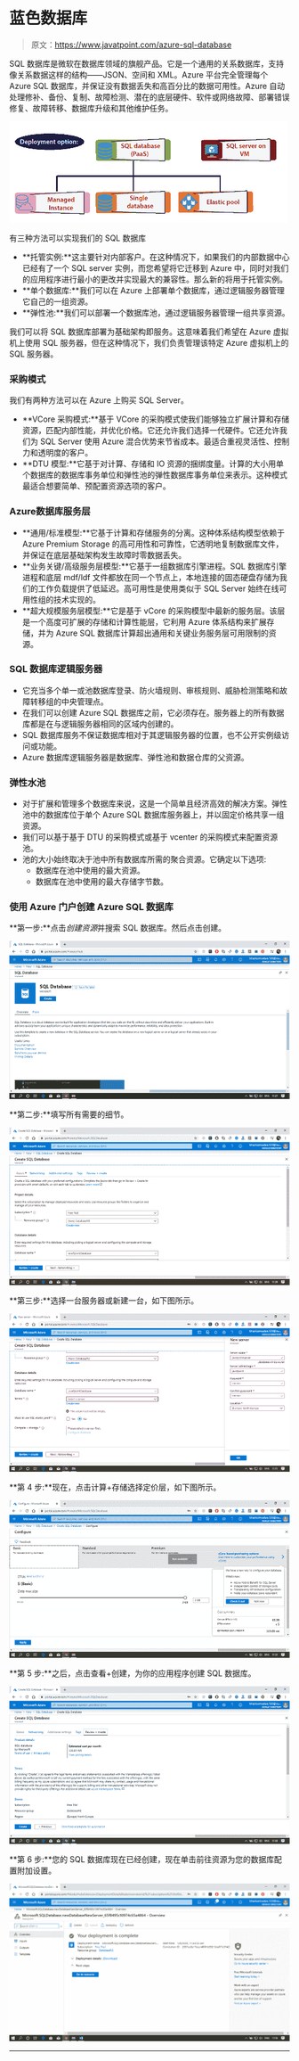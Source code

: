 # 蓝色数据库

> 原文：<https://www.javatpoint.com/azure-sql-database>

SQL 数据库是微软在数据库领域的旗舰产品。它是一个通用的关系数据库，支持像关系数据这样的结构——JSON、空间和 XML。Azure 平台完全管理每个 Azure SQL 数据库，并保证没有数据丢失和高百分比的数据可用性。Azure 自动处理修补、备份、复制、故障检测、潜在的底层硬件、软件或网络故障、部署错误修复、故障转移、数据库升级和其他维护任务。

![Azure SQL Database](img/0c73c4e31b605118226ce5f640414b96.png)

有三种方法可以实现我们的 SQL 数据库

*   **托管实例:**这主要针对内部客户。在这种情况下，如果我们的内部数据中心已经有了一个 SQL server 实例，而您希望将它迁移到 Azure 中，同时对我们的应用程序进行最小的更改并实现最大的兼容性。那么新的将用于托管实例。
*   **单个数据库:**我们可以在 Azure 上部署单个数据库，通过逻辑服务器管理它自己的一组资源。
*   **弹性池:**我们可以部署一个数据库池，通过逻辑服务器管理一组共享资源。

我们可以将 SQL 数据库部署为基础架构即服务。这意味着我们希望在 Azure 虚拟机上使用 SQL 服务器，但在这种情况下，我们负责管理该特定 Azure 虚拟机上的 SQL 服务器。

### 采购模式

我们有两种方法可以在 Azure 上购买 SQL Server。

*   **VCore 采购模式:**基于 VCore 的采购模式使我们能够独立扩展计算和存储资源，匹配内部性能，并优化价格。它还允许我们选择一代硬件。它还允许我们为 SQL Server 使用 Azure 混合优势来节省成本。最适合重视灵活性、控制力和透明度的客户。
*   **DTU 模型:**它基于对计算、存储和 IO 资源的捆绑度量。计算的大小用单个数据库的数据库事务单位和弹性池的弹性数据库事务单位来表示。这种模式最适合想要简单、预配置资源选项的客户。

### Azure数据库服务层

*   **通用/标准模型:**它基于计算和存储服务的分离。这种体系结构模型依赖于 Azure Premium Storage 的高可用性和可靠性，它透明地复制数据库文件，并保证在底层基础架构发生故障时零数据丢失。
*   **业务关键/高级服务层模型:**它基于一组数据库引擎进程。SQL 数据库引擎进程和底层 mdf/ldf 文件都放在同一个节点上，本地连接的固态硬盘存储为我们的工作负载提供了低延迟。高可用性是使用类似于 SQL Server 始终在线可用性组的技术实现的。
*   **超大规模服务层模型:**它是基于 vCore 的采购模型中最新的服务层。该层是一个高度可扩展的存储和计算性能层，它利用 Azure 体系结构来扩展存储，并为 Azure SQL 数据库计算超出通用和关键业务服务层可用限制的资源。

### SQL 数据库逻辑服务器

*   它充当多个单一或池数据库登录、防火墙规则、审核规则、威胁检测策略和故障转移组的中央管理点。
*   在我们可以创建 Azure SQL 数据库之前，它必须存在。服务器上的所有数据库都是在与逻辑服务器相同的区域内创建的。
*   SQL 数据库服务不保证数据库相对于其逻辑服务器的位置，也不公开实例级访问或功能。
*   Azure 数据库逻辑服务器是数据库、弹性池和数据仓库的父资源。

### 弹性水池

*   对于扩展和管理多个数据库来说，这是一个简单且经济高效的解决方案。弹性池中的数据库位于单个 Azure SQL 数据库服务器上，并以固定价格共享一组资源。
*   我们可以基于基于 DTU 的采购模式或基于 vcenter 的采购模式来配置资源池。
*   池的大小始终取决于池中所有数据库所需的聚合资源。它确定以下选项:
    *   数据库在池中使用的最大资源。
    *   数据库在池中使用的最大存储字节数。

### 使用 Azure 门户创建 Azure SQL 数据库

**第一步:**点击*创建资源*并搜索 SQL 数据库。然后点击创建。

![Azure SQL Database](img/23b16014ab0e59d7a15bbb0cecffaef1.png)

**第二步:**填写所有需要的细节。

![Azure SQL Database](img/b0be9b4fb8886850e6b9eed1b108d162.png)

**第三步:**选择一台服务器或新建一台，如下图所示。

![Azure SQL Database](img/1ed436709f0b3aa9ab6f56f47ef06171.png)

**第 4 步:**现在，点击计算+存储选择定价层，如下图所示。

![Azure SQL Database](img/62ea8b09adc66c84f96381123ef9beb5.png)

**第 5 步:**之后，点击查看+创建，为你的应用程序创建 SQL 数据库。

![Azure SQL Database](img/f2c1297afb29c68bd5d83fd24da8182b.png)

**第 6 步:**您的 SQL 数据库现在已经创建，现在单击前往资源为您的数据库配置附加设置。

![Azure SQL Database](img/d8cab9df9d315db71db5a6c4630042cc.png)

* * *